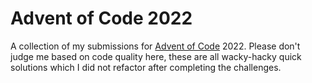 # Advent of Code 2022

A collection of my submissions for [Advent of Code](https://adventofcode.com/) 2022. Please don't judge me based on code quality here, these are all wacky-hacky quick solutions which I did not refactor after completing the challenges.